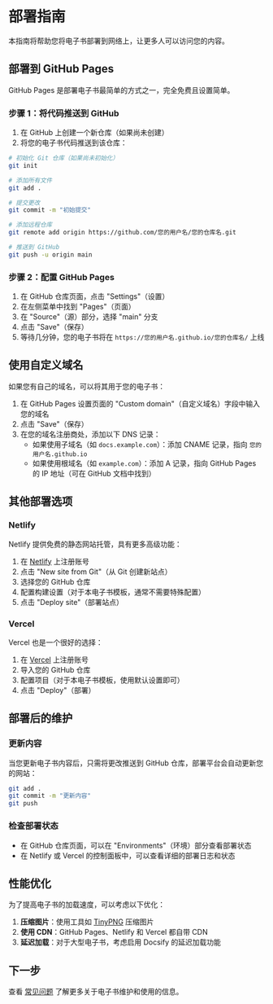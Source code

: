 # 部署指南

本指南将帮助您将电子书部署到网络上，让更多人可以访问您的内容。

## 部署到 GitHub Pages

GitHub Pages 是部署电子书最简单的方式之一，完全免费且设置简单。

### 步骤 1：将代码推送到 GitHub

1. 在 GitHub 上创建一个新仓库（如果尚未创建）
2. 将您的电子书代码推送到该仓库：

```bash
# 初始化 Git 仓库（如果尚未初始化）
git init

# 添加所有文件
git add .

# 提交更改
git commit -m "初始提交"

# 添加远程仓库
git remote add origin https://github.com/您的用户名/您的仓库名.git

# 推送到 GitHub
git push -u origin main
```

### 步骤 2：配置 GitHub Pages

1. 在 GitHub 仓库页面，点击 "Settings"（设置）
2. 在左侧菜单中找到 "Pages"（页面）
3. 在 "Source"（源）部分，选择 "main" 分支
4. 点击 "Save"（保存）
5. 等待几分钟，您的电子书将在 `https://您的用户名.github.io/您的仓库名/` 上线

## 使用自定义域名

如果您有自己的域名，可以将其用于您的电子书：

1. 在 GitHub Pages 设置页面的 "Custom domain"（自定义域名）字段中输入您的域名
2. 点击 "Save"（保存）
3. 在您的域名注册商处，添加以下 DNS 记录：
   - 如果使用子域名（如 `docs.example.com`）：添加 CNAME 记录，指向 `您的用户名.github.io`
   - 如果使用根域名（如 `example.com`）：添加 A 记录，指向 GitHub Pages 的 IP 地址（可在 GitHub 文档中找到）

## 其他部署选项

### Netlify

Netlify 提供免费的静态网站托管，具有更多高级功能：

1. 在 [Netlify](https://www.netlify.com/) 上注册账号
2. 点击 "New site from Git"（从 Git 创建新站点）
3. 选择您的 GitHub 仓库
4. 配置构建设置（对于本电子书模板，通常不需要特殊配置）
5. 点击 "Deploy site"（部署站点）

### Vercel

Vercel 也是一个很好的选择：

1. 在 [Vercel](https://vercel.com/) 上注册账号
2. 导入您的 GitHub 仓库
3. 配置项目（对于本电子书模板，使用默认设置即可）
4. 点击 "Deploy"（部署）

## 部署后的维护

### 更新内容

当您更新电子书内容后，只需将更改推送到 GitHub 仓库，部署平台会自动更新您的网站：

```bash
git add .
git commit -m "更新内容"
git push
```

### 检查部署状态

- 在 GitHub 仓库页面，可以在 "Environments"（环境）部分查看部署状态
- 在 Netlify 或 Vercel 的控制面板中，可以查看详细的部署日志和状态

## 性能优化

为了提高电子书的加载速度，可以考虑以下优化：

1. **压缩图片**：使用工具如 [TinyPNG](https://tinypng.com/) 压缩图片
2. **使用 CDN**：GitHub Pages、Netlify 和 Vercel 都自带 CDN
3. **延迟加载**：对于大型电子书，考虑启用 Docsify 的延迟加载功能

## 下一步

查看 [常见问题](faq.md) 了解更多关于电子书维护和使用的信息。